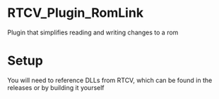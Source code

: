 # RTCV_Plugin_RomLink
Plugin that simplifies reading and writing changes to a rom

# Setup
You will need to reference DLLs from RTCV, which can be found in the releases or by building it yourself
